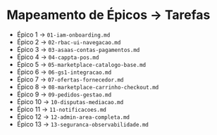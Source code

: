 # Mapeamento de Épicos → Tarefas

- Épico 1 → `01-iam-onboarding.md`
- Épico 2 → `02-rbac-ui-navegacao.md`
- Épico 3 → `03-asaas-contas-pagamentos.md`
- Épico 4 → `04-cappta-pos.md`
- Épico 5 → `05-marketplace-catalogo-base.md`
- Épico 6 → `06-gs1-integracao.md`
- Épico 7 → `07-ofertas-fornecedor.md`
- Épico 8 → `08-marketplace-carrinho-checkout.md`
- Épico 9 → `09-pedidos-gestao.md`
- Épico 10 → `10-disputas-mediacao.md`
- Épico 11 → `11-notificacoes.md`
- Épico 12 → `12-admin-area-completa.md`
- Épico 13 → `13-seguranca-observabilidade.md`
